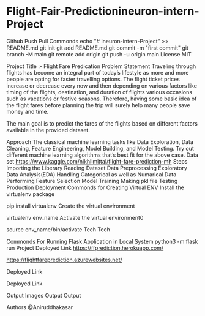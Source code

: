 # Flight-Fair-Predictionineuron-intern-Project
Github Push Pull Commonds
echo "# ineuron-intern-Project" >> README.md
git init
git add README.md
git commit -m "first commit"
git branch -M main
git remote add origin 
git push -u origin main
License
MIT

Project Title :- Flight Fare Predication
Problem Statement
Traveling through flights has become an integral part of today’s lifestyle as more and more people are opting for faster travelling options. The flight ticket prices increase or decrease every now and then depending on various factors like timing of the flights, destination, and duration of flights various occasions such as vacations or festive seasons. Therefore, having some basic idea of the flight fares before planning the trip will surely help many people save money and time.

The main goal is to predict the fares of the flights based on different factors available in the provided dataset.

Approach
The classical machine learning tasks like Data Exploration, Data Cleaning, Feature Engineering, Model Building, and Model Testing. Try out different machine learning algorithms that’s best fit for the above case.
Data set
https://www.kaggle.com/nikhilmittal/flight-fare-prediction-mh
Steps
Importing the Liberary
Reading Dataset
Data Preprocessing
Exploratory Data Analysis(EDA)
Handling Categorical as well as Numarical Data
Performing Feature Selection
Model Training
Making pkl file
Testing
Production
Deployment
Commonds for Creating Virtual ENV
Install the virtualenv package

pip install virtualenv
Create the virtual environment

virtualenv env_name
Activate the virtual environment0

source env_name/bin/activate
Tech
Tech

Commonds For Running Flask Application in Local System
python3 -m flask run
Project Deployed Link
https://ffprediction.herokuapp.com/

https://flightfareprediction.azurewebsites.net/

Deployed Link

Deployed Link

Output Images
Output Output

Authors
@Aniruddhakasar
